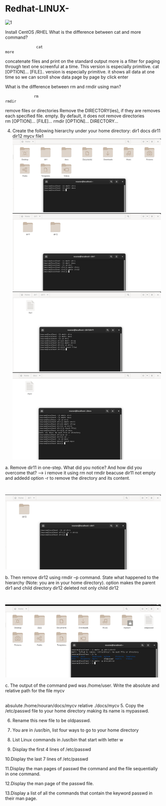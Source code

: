 # Redhat-LINUX-
![1](https://www.redhat.com/themes/custom/rhdc/img/red-hat-social-share.jpg)


Install CentOS /RHEL
What is the difference between cat and more command?

                  cat                                                            more 
concatenate files and print on the standard output                more is a filter for paging through text one screenful at a time.                                                             This version is especially primitive.
cat [OPTION]... [FILE]..                                          version is especially primitive.
it shows all data at one time so we can scroll                    show data page by page by click enter 


What is the difference between rm and rmdir using man?

                 rm                                                              rmdir
remove files or directories                                       Remove the DIRECTORY(ies), if they are removes each specified file.                                                             empty. 
By default, it does not remove directories	                                                                                
rm [OPTION]... [FILE]...                                         rmdir [OPTION]... DIRECTORY...  


4. Create the following hierarchy under your home directory:
dir1 docs
dir11 dir12 mycv
file1
![1](https://github.com/NooranTarek/Redhat-LINUX-/blob/main/q4_pt1.png?raw=true)
![1](https://github.com/NooranTarek/Redhat-LINUX-/blob/main/q4_pt2.png?raw=true)
![1](https://github.com/NooranTarek/Redhat-LINUX-/blob/main/q4_pt3.png?raw=true)
![1](https://github.com/NooranTarek/Redhat-LINUX-/blob/main/q4_pt4.png?raw=true)

a. Remove dir11 in one-step. What did you notice? And how did you overcome that?
--> i remove it using rm not rmdir beacuse dir11 not empty and addedd option -r to remove the directory and its content.
<html></br></html>

![1](https://github.com/NooranTarek/Redhat-LINUX-/blob/main/q4_a.png?raw=true)

b. Then remove dir12 using rmdir –p command. State what happened to the
hierarchy (Note: you are in your home directory).
option makes the parent dir1 and child directory dir12 deleted not only child dir12
<html></br></html> 

![1](https://github.com/NooranTarek/Redhat-LINUX-/blob/main/q4-b.png?raw=true)


c. The output of the command pwd was /home/user. Write the absolute
and relative path for the file mycv
<html></br></html> 
absulute   /home/nouran/docs/mycv
relative  ./docs/mycv
5. Copy the /etc/passwd file to your home directory making its name is mypasswd.




6. Rename this new file to be oldpasswd.




7. You are in /usr/bin, list four ways to go to your home directory





8. List Linux commands in /usr/bin that start with letter w





9. Display the first 4 lines of /etc/passwd





10.Display the last 7 lines of /etc/passwd






11.Display the man pages of passwd the command and the file sequentially in one command.





12.Display the man page of the passwd file.






13.Display a list of all the commands that contain the keyword passwd in their man page.






